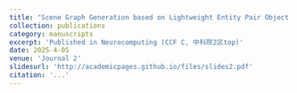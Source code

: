 ```yaml
---
title: "Scene Graph Generation based on Lightweight Entity Pair Object Detection and Relation Classification Ensemble"
collection: publications
category: manuscripts
excerpt: 'Published in Neurocomputing (CCF C, 中科院2区top)'
date: 2025-4-05
venue: 'Journal 2'
slidesurl: 'http://academicpages.github.io/files/slides2.pdf'
citation: '...'
---
```

